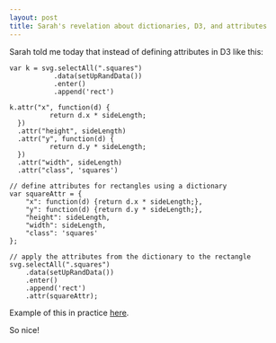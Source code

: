 ```yaml
---
layout: post
title: Sarah's revelation about dictionaries, D3, and attributes
---
```


Sarah told me today that instead of defining attributes in D3 like this: 

```
var k = svg.selectAll(".squares")
           .data(setUpRandData())
           .enter()
           .append('rect')

k.attr("x", function(d) {
          return d.x * sideLength;
  })
  .attr("height", sideLength)
  .attr("y", function(d) {
          return d.y * sideLength;
  })
  .attr("width", sideLength)
  .attr("class", 'squares')
```

```
// define attributes for rectangles using a dictionary
var squareAttr = {
	"x": function(d) {return d.x * sideLength;},
	"y": function(d) {return d.y * sideLength;},
	"height": sideLength,
	"width": sideLength,
	"class": 'squares'
};

// apply the attributes from the dictionary to the rectangle
svg.selectAll(".squares")
	.data(setUpRandData())
	.enter()
	.append('rect')
	.attr(squareAttr);
```

Example of this in practice [here](http://bl.ocks.org/zanarmstrong/73ce430053eabd1b70fe).

So nice!
